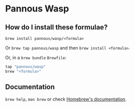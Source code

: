 # Pannous Wasp

## How do I install these formulae?

`brew install pannous/wasp/<formula>`

Or `brew tap pannous/wasp` and then `brew install <formula>`.

Or, in a `brew bundle` `Brewfile`:

```ruby
tap "pannous/wasp"
brew "<formula>"
```

## Documentation

`brew help`, `man brew` or check [Homebrew's documentation](https://docs.brew.sh).
